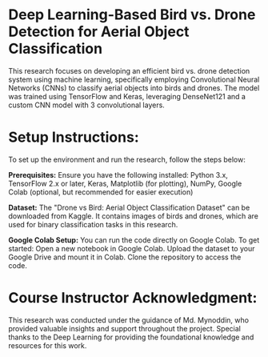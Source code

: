 # Deep Learning-Based Bird vs. Drone Detection for Aerial Object Classification
This research focuses on developing an efficient bird vs. drone detection system using machine learning, specifically employing Convolutional Neural Networks (CNNs) to classify aerial objects into birds and drones. The model was trained using TensorFlow and Keras, leveraging DenseNet121 and a custom CNN model with 3 convolutional layers.

# **Setup Instructions:**
To set up the environment and run the research, follow the steps below:

**Prerequisites:**
Ensure you have the following installed:
Python 3.x,
TensorFlow 2.x or later,
Keras,
Matplotlib (for plotting),
NumPy,
Google Colab (optional, but recommended for easier execution)

**Dataset:**
The "Drone vs Bird: Aerial Object Classification Dataset" can be downloaded from Kaggle. It contains images of birds and drones, which are used for binary classification tasks in this research.

**Google Colab Setup:**
You can run the code directly on Google Colab. To get started:
Open a new notebook in Google Colab.
Upload the dataset to your Google Drive and mount it in Colab.
Clone the repository to access the code.

# **Course Instructor Acknowledgment:**
This research was conducted under the guidance of Md. Mynoddin, who provided valuable insights and support throughout the project. Special thanks to the Deep Learning for providing the foundational knowledge and resources for this work.
